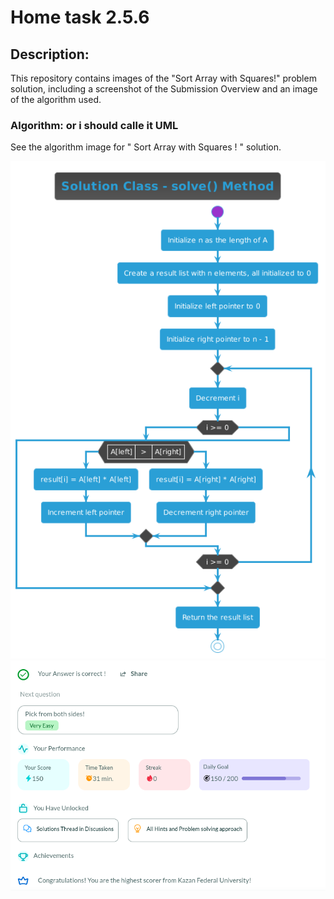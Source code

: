 # Home task 2.5.6
## Description:
This repository contains images of the "Sort Array with Squares!" problem solution, including a screenshot of the Submission Overview and an image of the algorithm used.
### Algorithm: or i should calle it UML
See the algorithm image for " Sort Array with Squares ! " solution.
<div align="left" >
<img hight="500" src="https://github.com/ANGlTHUB/11-314a/blob/main/Home_task_2.5.6/uml.png" />
<br>
  
</div>
<div align="right"
### Submission Overview:
Check out the successful " Sort Array with Squares ! " submission screenshot.
<br>
<img src="https://github.com/ANGlTHUB/11-314a/blob/main/Home_task_2.5.6/2024-03-06%2023-56-03.png" />
</div>
